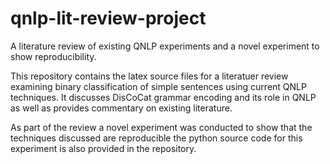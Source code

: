 # qnlp-lit-review-project
A literature review of existing QNLP experiments and a novel experiment to show reproducibility.

This repository contains the latex source files for a literatuer review examining binary classification of simple sentences using current QNLP techniques.
It discusses DisCoCat grammar encoding and its role in QNLP as well as provides commentary on existing literature.

As part of the review a novel experiment was conducted to show that the techniques discussed are reproducible the python source code for this experiment
is also provided in the repository.
